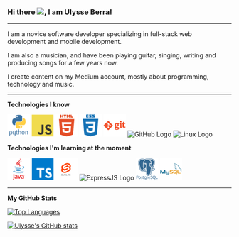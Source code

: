 ### Hi there <img src="https://raw.githubusercontent.com/MartinHeinz/MartinHeinz/master/wave.gif" width="30px">, I am Ulysse Berra!

---

I am a novice software developer specializing in full-stack web development and mobile development.

I am also a musician, and have been playing guitar, singing, writing and producing songs for a few years now.

I create content on my Medium account, mostly about programming, technology and music. 

---

**Technologies I know**

<img src="https://github.com/devicons/devicon/blob/master/icons/python/python-original-wordmark.svg" alt="Python Logo" width="50" height="50"/> <img src="https://github.com/devicons/devicon/blob/master/icons/javascript/javascript-original.svg" alt="Javascript Logo" width="50" height="50"/> <img src="https://github.com/devicons/devicon/blob/master/icons/html5/html5-plain-wordmark.svg" alt="HTML5 Logo" width="50" height="50"/> <img src="https://github.com/devicons/devicon/blob/master/icons/css3/css3-plain-wordmark.svg" alt="CSS3 Logo" width="50" height="50"/> <img src="https://github.com/devicons/devicon/blob/master/icons/git/git-plain-wordmark.svg" alt="Git Logo" width="50" height="50"/> <img src="https://1000marcas.net/wp-content/uploads/2020/02/GitHub-Logo.jpg" alt="GitHub Logo" width="75" height="50"/> <img src="https://pngimg.com/uploads/linux/linux_PNG42.png" alt="Linux Logo" width="50" height="50"/>

**Technologies I'm learning at the moment**

<img src="https://github.com/devicons/devicon/blob/master/icons/java/java-original-wordmark.svg" alt="Java Logo" width="50" height="50"/> <img src="https://github.com/devicons/devicon/blob/master/icons/typescript/typescript-plain.svg" alt="TypeScript Logo" width="50" height="50"/> <img src="https://github.com/devicons/devicon/blob/master/icons/svelte/svelte-original-wordmark.svg" alt="Svelte Logo" width="50" height="50"/> <img src="https://ih1.redbubble.net/image.438908244.6144/bg,f8f8f8-flat,750x,075,f-pad,750x1000,f8f8f8.u2.jpg" alt="ExpressJS Logo" width="40" height="50"/> <img src="https://github.com/devicons/devicon/blob/master/icons/postgresql/postgresql-plain-wordmark.svg" alt="PostgreSQL Logo" width="50" height="50"/> <img src="https://github.com/devicons/devicon/blob/master/icons/mysql/mysql-original-wordmark.svg" alt="MySQL Logo" width="50" height="50"/>

---
**My GitHub Stats**

[![Top Languages](https://github-readme-stats.vercel.app/api/top-langs/?username=UlysseBerra&theme=radical)](https://github.com/anuraghazra/github-readme-stats)

[![Ulysse's GitHub stats](https://github-readme-stats.vercel.app/api?username=UlysseBerra&theme=radical)](https://github.com/anuraghazra/github-readme-stats)
